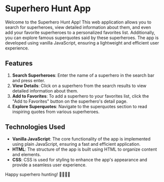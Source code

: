 # Superhero Hunt App

Welcome to the Superhero Hunt App!
This web application allows you to search for superheroes, view detailed information about them, and even add your favorite superheroes to a personalized favorites list. Additionally, you can explore famous superquotes said by these superheroes. The app is developed using vanilla JavaScript, ensuring a lightweight and efficient user experience.

## Features

1. **Search Superheroes**: Enter the name of a superhero in the search bar and press enter.
2. **View Details**: Click on a superhero from the search results to view detailed information about them.
3. **Add to Favorites**: To add a superhero to your favorites list, click the "Add to Favorites" button on the superhero's detail page.
4. **Explore Superquotes**: Navigate to the superquotes section to read inspiring quotes from various superheroes.


## Technologies Used
- **Vanilla JavaScript**: The core functionality of the app is implemented using plain JavaScript, ensuring a fast and efficient application.
- **HTML**: The structure of the app is built using HTML to organize content and elements.
- **CSS**: CSS is used for styling to enhance the app's appearance and provide a seamless user experience.


 Happy superhero hunting! 🦸‍♂️🦸‍♀️ 

 

